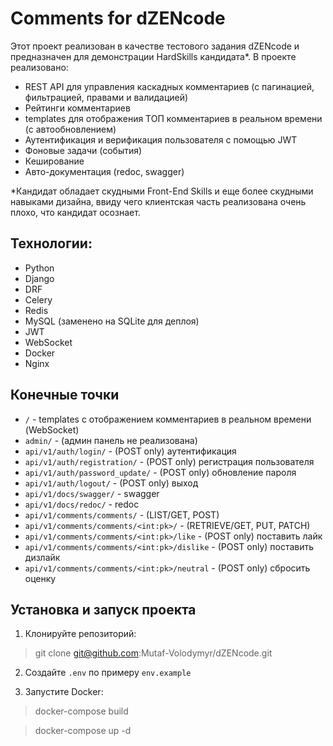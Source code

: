 # Comments for dZENcode

Этот проект реализован в качестве тестового задания dZENcode и предназначен для демонстрации HardSkills кандидата*. 
В проекте реализовано:
 - REST API для управления каскадных комментариев (с пагинацией, фильтрацией, правами и валидацией)
 - Рейтинги комментариев
 - templates для отображения ТОП комментариев в реальном времени (с автообновлением)
 - Аутентификация и верификация пользователя с помощью JWT
 - Фоновые задачи (события)
 - Кеширование
 - Авто-документация (redoc, swagger)

*Кандидат обладает скудными Front-End Skills и еще более скудными навыками дизайна, ввиду чего клиентская часть реализована очень плохо, что кандидат осознает.


## Технологии:
- Python
- Django
- DRF
- Celery
- Redis
- MySQL (заменено на SQLite для деплоя)
- JWT
- WebSocket
- Docker
- Nginx

## Конечные точки
- `/` - templates c отображением комментариев в реальном времени (WebSocket)
- `admin/` - (админ панель не реализована)
- `api/v1/auth/login/` - (POST only) аутентификация
- `api/v1/auth/registration/` - (POST only) регистрация пользователя
- `api/v1/auth/password_update/` - (POST only) обновление пароля
- `api/v1/auth/logout/` - (POST only) выход
- `api/v1/docs/swagger/` - swagger
- `api/v1/docs/redoc/` - redoc
- `api/v1/comments/comments/` - (LIST/GET, POST)
- `api/v1/comments/comments/<int:pk>/` - (RETRIEVE/GET, PUT, PATCH)
- `api/v1/comments/comments/<int:pk>/like` - (POST only) поставить лайк
- `api/v1/comments/comments/<int:pk>/dislike` - (POST only) поставить дизлайк
- `api/v1/comments/comments/<int:pk>/neutral` - (POST only) сбросить оценку


## Установка и запуск проекта

1. Клонируйте репозиторий:

>git clone git@github.com:Mutaf-Volodymyr/dZENcode.git

2. Создайте `.env` по примеру `env.example`

3. Запустите Docker:

> docker-compose build

> docker-compose up -d



